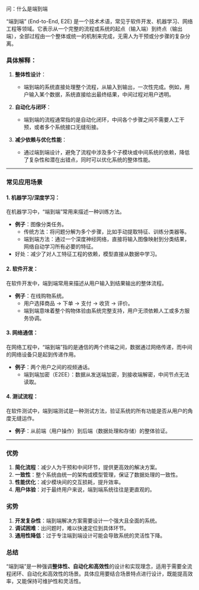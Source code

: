 问：什么是端到端

“端到端” (End-to-End, E2E) 是一个技术术语，常见于软件开发、机器学习、网络工程等领域。它表示从一个完整的流程或系统的起点（输入端）到终点（输出端），全部过程由一个整体或统一的机制来完成，无需人为干预或分步骤的复杂分离。

### 具体解释：
1. **整体性设计**：
   - 端到端的系统直接处理整个流程，从输入到输出，一次性完成。例如，用户输入某个数据，系统直接给出最终结果，中间过程对用户透明。

2. **自动化与闭环**：
   - 端到端的流程通常指的是自动化闭环，中间各个步骤之间不需要人工干预，或者多个系统接口无缝衔接。

3. **减少依赖与优化性能**：
   - 通过端到端设计，避免了流程中涉及多个子模块或中间系统的依赖，降低了复杂性和潜在出错点，同时可以优化系统的整体性能。

---

### 常见应用场景

#### 1. **机器学习/深度学习**：
   在机器学习中，“端到端”常用来描述一种训练方法。
   - **例子**：图像分类任务。
     - 传统方法：将问题分解为多个步骤，比如手动提取特征、训练分类器等。
     - 端到端方法：通过一个深度神经网络，直接将输入图像映射到分类结果，网络自动学习所有必要的特征。
   - 好处：减少了对人工特征工程的依赖，模型直接从数据中学习。

#### 2. **软件开发**：
   在软件开发中，端到端常用来描述从用户输入到结果输出的整体流程。
   - **例子**：在线购物系统。
     - 用户选择商品 -> 下单 -> 支付 -> 收货 -> 评价。
     - 端到端意味着整个购物体验由系统完整支持，用户无须依赖人工或多方服务协调。

#### 3. **网络通信**：
   在网络工程中，“端到端”指的是通信的两个终端之间，数据通过网络传递，而中间的网络设备只是起到传递作用。
   - **例子**：两个用户之间的视频通话。
     - 端到端加密（E2EE）：数据从发送端加密，到接收端解密，中间节点无法读取。

#### 4. **测试流程**：
   在软件测试中，端到端测试是一种测试方法，验证系统的所有功能是否从用户的角度无缝运作。
   - **例子**：从前端（用户操作）到后端（数据处理和存储）的整体验证。

---

### 优势
1. **简化流程**：减少人为干预和中间环节，提供更高效的解决方案。
2. **一致性**：整个系统由统一的架构或模型管理，保证了数据处理的一致性。
3. **性能优化**：减少模块间的交互损耗，提升效率。
4. **用户体验**：对于最终用户来说，端到端系统往往是更直观的。

### 劣势
1. **开发复杂性**：端到端解决方案需要设计一个强大且全面的系统。
2. **调试困难**：出问题时，难以快速定位到具体环节。
3. **通用性降低**：过于专注端到端设计可能会导致系统的灵活性下降。

### 总结
“端到端”是一种强调**整体性、自动化和高效性**的设计和实现理念，适用于需要全流程闭环、自动化和高效性的场景。具体应用要结合场景特点进行设计，既能提高效率，又能保持可维护性和灵活性。
